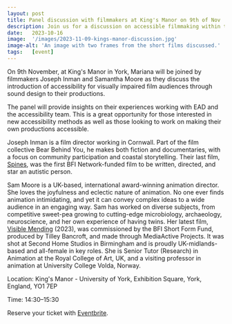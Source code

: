 ```yaml
---
layout: post
title: Panel discussion with filmmakers at King's Manor on 9th of Nov
description: Join us for a discussion on accessible filmmaking within the context of the EAD methods.
date:   2023-10-16
image:  '/images/2023-11-09-kings-manor-discussion.jpg'
image-alt: 'An image with two frames from the short films discussed.'
tags:   [event]
---
```


On 9th November, at King's Manor in York, Mariana will be joined by filmmakers Joseph Inman and Samantha Moore as they discuss the introduction of accessibility for visually impaired film audiences through sound design to their productions.

The panel will provide insights on their experiences working with EAD and the accessibility team. This is a great opportunity for those interested in new accessibility methods as well as those looking to work on making their own productions accessible.

Joseph Inman is a film director working in Cornwall. Part of the film collective Bear Behind You, he makes both fiction and documentaries, with a focus on community participation and coastal storytelling. Their last film, [Spines](https://watershed.co.uk/filmhub/updates/news/spines-a-case-study-in-working-with-neurodiverse-talent-and-crew/), was the first BFI Network-funded film to be written, directed, and star an autistic person.

Sam Moore is a UK-based, international award-winning animation director. She loves the joyfulness and eclectic nature of animation. No one ever finds animation intimidating, and yet it can convey complex ideas to a wide audience in an engaging way. Sam has worked on diverse subjects, from competitive sweet-pea growing to cutting-edge microbiology, archaeology, neuroscience, and her own experience of having twins. Her latest film, [Visible Mending](https://visiblemendingfilm.com) (2023), was commissioned by the BFI Short Form Fund, produced by Tilley Bancroft, and made through MediaActive Projects. It was shot at Second Home Studios in Birmingham and is proudly UK-midlands-based and all-female in key roles. She is Senior Tutor (Research) in Animation at the Royal College of Art, UK, and a visiting professor in animation at University College Volda, Norway.

Location: King's Manor - University of York, Exhibition Square, York, England, YO1 7EP

Time: 14:30–15:30

Reserve your ticket with [Eventbrite](https://www.eventbrite.com/e/film-accessibility-through-sound-design-a-panel-discussion-with-filmmakers-tickets-737069593997?utm-campaign=social&utm-content=attendeeshare&utm-medium=discovery&utm-term=listing&utm-source=cp&aff=ebdsshcopyurl).